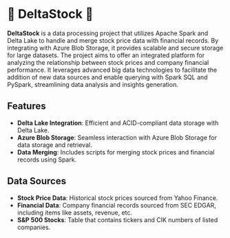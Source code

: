 # 🚀 DeltaStock 🚀

**DeltaStock** is a data processing project that utilizes Apache Spark and Delta Lake to handle and merge stock price data with financial records. By integrating with Azure Blob Storage, it provides scalable and secure storage for large datasets. The project aims to offer an integrated platform for analyzing the relationship between stock prices and company financial performance. It leverages advanced big data technologies to facilitate the addition of new data sources and enable querying with Spark SQL and PySpark, streamlining data analysis and insights generation.

## Features

- **Delta Lake Integration**: Efficient and ACID-compliant data storage with Delta Lake.
- **Azure Blob Storage**: Seamless interaction with Azure Blob Storage for data storage and retrieval.
- **Data Merging**: Includes scripts for merging stock prices and financial records using Spark.

## Data Sources

- **Stock Price Data**: Historical stock prices sourced from Yahoo Finance.
- **Financial Data**: Company financial records sourced from SEC EDGAR, including items like assets, revenue, etc.
- **S&P 500 Stocks**: Table that contains tickers and CIK numbers of listed companies.
